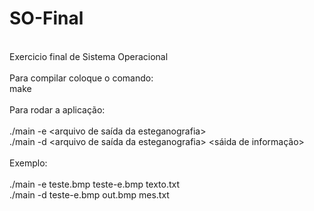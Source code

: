 # SO-Final
<br>Exercicio final de Sistema Operacional
<br>
<br>Para compilar coloque o comando:
<br>make
<br>
<br>Para rodar a aplicação:
<br>
<br>./main -e <arquivo para ser estegranografado> <arquivo de saída da esteganografia> <arquivo em texto para esteganografia>
<br> ./main -d <arquivo de saída da esteganografia> <sáida de informação> <mensagem extraida>
<br>
<br>Exemplo:
<br>
<br>./main -e teste.bmp teste-e.bmp texto.txt
<br>./main -d teste-e.bmp out.bmp mes.txt
